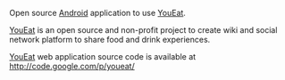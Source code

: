 Open source [Android](http://www.android.com) application to use [YouEat](http://www.youeat.org).

[YouEat](http://www.youeat.org) is an open source and non-profit project to create wiki and social network platform to share food and drink experiences.

[YouEat](http://www.youeat.org) web application source code is available at http://code.google.com/p/youeat/